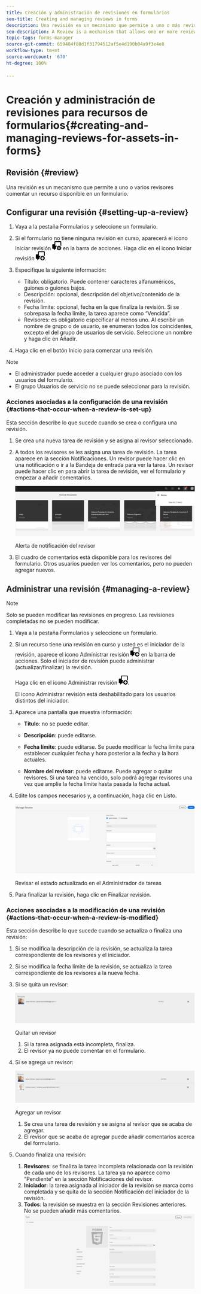 ```yaml
---
title: Creación y administración de revisiones en formularios
seo-title: Creating and managing reviews in forms
description: Una revisión es un mecanismo que permite a uno o más revisores realizar comentarios sobre un recurso disponible en un formulario.
seo-description: A Review is a mechanism that allows one or more reviewers to comment on an asset that is available in a form.
topic-tags: forms-manager
source-git-commit: 659484f80d1f31794512af5e4d190b04a9f3e4e8
workflow-type: tm+mt
source-wordcount: '670'
ht-degree: 100%

---
```


# Creación y administración de revisiones para recursos de formularios{#creating-and-managing-reviews-for-assets-in-forms}

## Revisión {#review}

Una revisión es un mecanismo que permite a uno o varios revisores comentar un recurso disponible en un formulario.

## Configurar una revisión {#setting-up-a-review}

1. Vaya a la pestaña Formularios y seleccione un formulario.
1. Si el formulario no tiene ninguna revisión en curso, aparecerá el icono Iniciar revisión ![aem6forms_review_chat_comment](assets/aem6forms_review_chat_comment.png) en la barra de acciones. Haga clic en el icono Iniciar revisión ![aem6forms_review_chat_comment](assets/aem6forms_review_chat_comment.png).
1. Especifique la siguiente información:

   * Título: obligatorio. Puede contener caracteres alfanuméricos, guiones o guiones bajos.
   * Descripción: opcional, descripción del objetivo/contenido de la revisión.
   * Fecha límite: opcional, fecha en la que finaliza la revisión. Si se sobrepasa la fecha límite, la tarea aparece como “Vencida”.
   * Revisores: es obligatorio especificar al menos uno. Al escribir un nombre de grupo o de usuario, se enumeran todos los coincidentes, excepto el del grupo de usuarios de servicio. Seleccione un nombre y haga clic en Añadir.

1. Haga clic en el botón Inicio para comenzar una revisión.

>[!NOTE]
>
>* El administrador puede acceder a cualquier grupo asociado con los usuarios del formulario.
>* El grupo Usuarios de servicio no se puede seleccionar para la revisión.


### Acciones asociadas a la configuración de una revisión {#actions-that-occur-when-a-review-is-set-up}

Esta sección describe lo que sucede cuando se crea o configura una revisión.

1. Se crea una nueva tarea de revisión y se asigna al revisor seleccionado.
1. A todos los revisores se les asigna una tarea de revisión. La tarea aparece en la sección Notificaciones. Un revisor puede hacer clic en una notificación o ir a la Bandeja de entrada para ver la tarea. Un revisor puede hacer clic en para abrir la tarea de revisión, ver el formulario y empezar a añadir comentarios.

   ![Alerta de notificación del revisor](assets/review-notification-img.png)

   Alerta de notificación del revisor

1. El cuadro de comentarios está disponible para los revisores del formulario. Otros usuarios pueden ver los comentarios, pero no pueden agregar nuevos.

## Administrar una revisión {#managing-a-review}

>[!NOTE]
>
>Solo se pueden modificar las revisiones en progreso. Las revisiones completadas no se pueden modificar.

1. Vaya a la pestaña Formularios y seleccione un formulario.

1. Si un recurso tiene una revisión en curso y usted es el iniciador de la revisión, aparece el icono Administrar revisión ![aem6forms_review_chat_comment](assets/aem6forms_review_chat_comment.png) en la barra de acciones. Solo el iniciador de revisión puede administrar (actualizar/finalizar) la revisión.

   Haga clic en el icono Administrar revisión ![aem6forms_review_chat_comment](assets/aem6forms_review_chat_comment.png).

   El icono Administrar revisión está deshabilitado para los usuarios distintos del iniciador.

1. Aparece una pantalla que muestra información:

   * **Título**: no se puede editar.

   * **Descripción**: puede editarse.

   * **Fecha límite**: puede editarse. Se puede modificar la fecha límite para establecer cualquier fecha y hora posterior a la fecha y la hora actuales.

   * **Nombre del revisor**: puede editarse. Puede agregar o quitar revisores. Si una tarea ha vencido, solo podrá agregar revisores una vez que amplíe la fecha límite hasta pasada la fecha actual.

1. Edite los campos necesarios y, a continuación, haga clic en Listo.

   ![Revisar el estado actualizado en el Administrador de tareas](assets/manage-review-img.png)

   Revisar el estado actualizado en el Administrador de tareas

1. Para finalizar la revisión, haga clic en Finalizar revisión.

### Acciones asociadas a la modificación de una revisión {#actions-that-occur-when-a-review-is-modified}

Esta sección describe lo que sucede cuando se actualiza o finaliza una revisión:

1. Si se modifica la descripción de la revisión, se actualiza la tarea correspondiente de los revisores y el iniciador.
1. Si se modifica la fecha límite de la revisión, se actualiza la tarea correspondiente de los revisores a la nueva fecha.

1. Si se quita un revisor:

   ![Quitar un revisor](assets/removeduser.png)

   Quitar un revisor

   1. Si la tarea asignada está incompleta, finaliza.
   1. El revisor ya no puede comentar en el formulario.

1. Si se agrega un revisor:

   ![Agregar un revisor](assets/addedreviewer.png)

   Agregar un revisor

   1. Se crea una tarea de revisión y se asigna al revisor que se acaba de agregar.
   1. El revisor que se acaba de agregar puede añadir comentarios acerca del formulario.

1. Cuando finaliza una revisión:

   1. **Revisores**: se finaliza la tarea incompleta relacionada con la revisión de cada uno de los revisores. La tarea ya no aparece como “Pendiente” en la sección Notificaciones del revisor.
   1. **Iniciador**: la tarea asignada al iniciador de la revisión se marca como completada y se quita de la sección Notificación del iniciador de la revisión.
   1. **Todos**: la revisión se muestra en la sección Revisiones anteriores. No se pueden añadir más comentarios.
      ![revisión completa](assets/review-complete-imgg.png)


